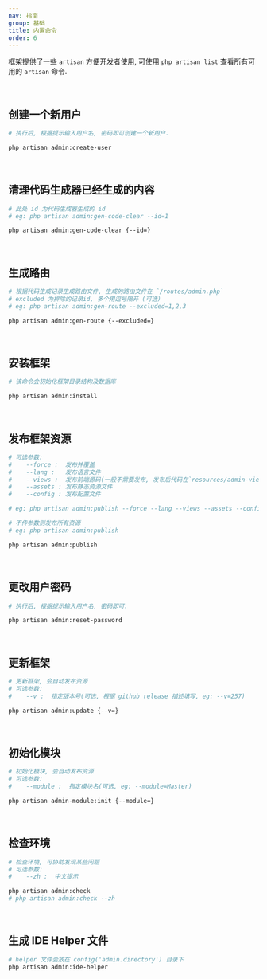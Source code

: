```yaml
---
nav: 指南
group: 基础
title: 内置命令
order: 6
---
```


框架提供了一些 `artisan` 方便开发者使用, 可使用 `php artisan list` 查看所有可用的 `artisan` 命令.

<br>

## 创建一个新用户

```bash
# 执行后, 根据提示输入用户名, 密码即可创建一个新用户.

php artisan admin:create-user
```

<br>

## 清理代码生成器已经生成的内容

```bash
# 此处 id 为代码生成器生成的 id
# eg: php artisan admin:gen-code-clear --id=1

php artisan admin:gen-code-clear {--id=}
```

<br>

## 生成路由

```bash
# 根据代码生成记录生成路由文件, 生成的路由文件在 `/routes/admin.php`
# excluded 为排除的记录id, 多个用逗号隔开 (可选)
# eg: php artisan admin:gen-route --excluded=1,2,3

php artisan admin:gen-route {--excluded=}
```

<br>

## 安装框架

```bash
# 该命令会初始化框架目录结构及数据库

php artisan admin:install
```

<br>

## 发布框架资源

```bash
# 可选参数:
#    --force :  发布并覆盖
#    --lang :   发布语言文件
#    --views :  发布前端源码(一般不需要发布, 发布后代码在`resources/admin-views` 下)
#    --assets : 发布静态资源文件
#    --config : 发布配置文件

# eg: php artisan admin:publish --force --lang --views --assets --config

# 不传参数则发布所有资源
# eg: php artisan admin:publish

php artisan admin:publish
```

<br>

## 更改用户密码

```bash
# 执行后, 根据提示输入用户名, 密码即可.

php artisan admin:reset-password
```

<br>

## 更新框架

```bash
# 更新框架, 会自动发布资源
# 可选参数:
#    --v :  指定版本号(可选, 根据 github release 描述填写, eg: --v=257)

php artisan admin:update {--v=}
```

<br>

## 初始化模块

```bash
# 初始化模块, 会自动发布资源
# 可选参数:
#    --module :  指定模块名(可选, eg: --module=Master)

php artisan admin-module:init {--module=}
```

<br>

## 检查环境

```bash
# 检查环境, 可协助发现某些问题
# 可选参数:
#    --zh :  中文提示

php artisan admin:check
# php artisan admin:check --zh
```

<br>

## 生成 IDE Helper 文件

```bash
# helper 文件会放在 config('admin.directory') 目录下
php artisan admin:ide-helper
```

